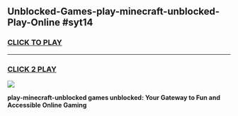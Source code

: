 
## Unblocked-Games-play-minecraft-unblocked-Play-Online #syt14
<h3>
<a href="https://news.freeplayer.one?title=play-minecraft-unblocked&ref=3">CLICK TO PLAY</a></h3>
<hr>

<h3>
<a href="https://news.freeplayer.one?title=play-minecraft-unblocked&ref=3">CLICK 2 PLAY</a>
  
</h3>

<a href="https://news.freeplayer.one?title=play-minecraft-unblocked&ref=3"><img src="https://clearcache.store/games.png"></a>


**play-minecraft-unblocked games unblocked: Your Gateway to Fun and Accessible Online Gaming**
